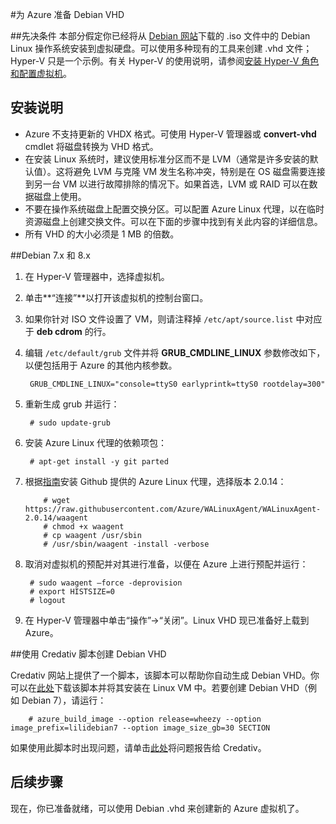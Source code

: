 <properties
	pageTitle="准备 Debian Linux VHD | Azure"
	description="了解如何创建 Debian 7 和 8 的 VHD 文件，以便在 Azure 中进行部署。"
	services="virtual-machines"
	documentationCenter=""
	authors="SuperScottz"
	manager="timlt"
	editor=""/>

<tags
	ms.service="virtual-machines"
	ms.date="12/01/2015"
	wacn.date="01/29/2016"/>




#为 Azure 准备 Debian VHD

##先决条件
本部分假定你已经将从 [Debian 网站](https://www.debian.org/distrib/)下载的 .iso 文件中的 Debian Linux 操作系统安装到虚拟硬盘。可以使用多种现有的工具来创建 .vhd 文件；Hyper-V 只是一个示例。有关 Hyper-V 的使用说明，请参阅[安装 Hyper-V 角色和配置虚拟机](https://technet.microsoft.com/zh-cn/library/hh846766.aspx)。


## 安装说明

- Azure 不支持更新的 VHDX 格式。可使用 Hyper-V 管理器或 **convert-vhd** cmdlet 将磁盘转换为 VHD 格式。
- 在安装 Linux 系统时，建议使用标准分区而不是 LVM（通常是许多安装的默认值）。这将避免 LVM 与克隆 VM 发生名称冲突，特别是在 OS 磁盘需要连接到另一台 VM 以进行故障排除的情况下。如果首选，LVM 或 RAID 可以在数据磁盘上使用。
- 不要在操作系统磁盘上配置交换分区。可以配置 Azure Linux 代理，以在临时资源磁盘上创建交换文件。可以在下面的步骤中找到有关此内容的详细信息。
- 所有 VHD 的大小必须是 1 MB 的倍数。


##Debian 7.x 和 8.x

1. 在 Hyper-V 管理器中，选择虚拟机。

2. 单击**“连接”**以打开该虚拟机的控制台窗口。

3. 如果你针对 ISO 文件设置了 VM，则请注释掉 `/etc/apt/source.list` 中对应于 **deb cdrom** 的行。

4. 编辑 `/etc/default/grub` 文件并将 **GRUB\_CMDLINE\_LINUX** 参数修改如下，以便包括用于 Azure 的其他内核参数。

        GRUB_CMDLINE_LINUX="console=ttyS0 earlyprintk=ttyS0 rootdelay=300"

5. 重新生成 grub 并运行：

        # sudo update-grub 

6. 安装 Azure Linux 代理的依赖项包：

        # apt-get install -y git parted

7.	根据[指南](/documentation/articles/virtual-machines-linux-update-agent)安装 Github 提供的 Azure Linux 代理，选择版本 2.0.14：

			# wget https://raw.githubusercontent.com/Azure/WALinuxAgent/WALinuxAgent-2.0.14/waagent
			# chmod +x waagent
			# cp waagent /usr/sbin
			# /usr/sbin/waagent -install -verbose

8. 取消对虚拟机的预配并对其进行准备，以便在 Azure 上进行预配并运行：

        # sudo waagent –force -deprovision
        # export HISTSIZE=0
        # logout
 
9. 在 Hyper-V 管理器中单击“操作”->“关闭”。Linux VHD 现已准备好上载到 Azure。

##使用 Credativ 脚本创建 Debian VHD

Credativ 网站上提供了一个脚本，该脚本可以帮助你自动生成 Debian VHD。你可以在[此处](https://gitlab.credativ.com/de/azure-manage)下载该脚本并将其安装在 Linux VM 中。若要创建 Debian VHD（例如 Debian 7），请运行：

        # azure_build_image --option release=wheezy --option image_prefix=lilidebian7 --option image_size_gb=30 SECTION

如果使用此脚本时出现问题，请单击[此处](https://gitlab.credativ.com/groups/de/issues)将问题报告给 Credativ。

## 后续步骤

现在，你已准备就绪，可以使用 Debian .vhd 来创建新的 Azure 虚拟机了。

<!---HONumber=Mooncake_0118_2016-->